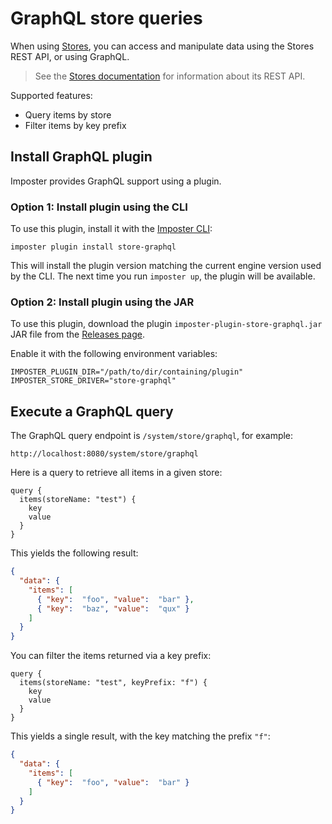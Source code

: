 # GraphQL store queries

When using [Stores](./stores.md), you can access and manipulate data using the Stores REST API, or using GraphQL.

> See the [Stores documentation](./stores.md) for information about its REST API.

Supported features:

- Query items by store
- Filter items by key prefix

## Install GraphQL plugin

Imposter provides GraphQL support using a plugin.

### Option 1: Install plugin using the CLI

To use this plugin, install it with the [Imposter CLI](./run_imposter_cli.md):

    imposter plugin install store-graphql

This will install the plugin version matching the current engine version used by the CLI. The next time you run `imposter up`, the plugin will be available.

### Option 2: Install plugin using the JAR

To use this plugin, download the plugin `imposter-plugin-store-graphql.jar` JAR file from the [Releases page](https://github.com/outofcoffee/imposter/releases).

Enable it with the following environment variables:

    IMPOSTER_PLUGIN_DIR="/path/to/dir/containing/plugin"
    IMPOSTER_STORE_DRIVER="store-graphql"

## Execute a GraphQL query

The GraphQL query endpoint is `/system/store/graphql`, for example:

    http://localhost:8080/system/store/graphql

Here is a query to retrieve all items in a given store:

```
query {
  items(storeName: "test") {
    key
    value
  }
}
```

This yields the following result:

```json
{
  "data": {
    "items": [
      { "key":  "foo", "value":  "bar" },
      { "key":  "baz", "value":  "qux" }
    ]
  }
}
```

You can filter the items returned via a key prefix:

```
query {
  items(storeName: "test", keyPrefix: "f") {
    key
    value
  }
}
```

This yields a single result, with the key matching the prefix `"f"`:

```json
{
  "data": {
    "items": [
      { "key":  "foo", "value":  "bar" }
    ]
  }
}
```
